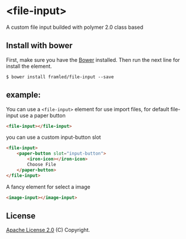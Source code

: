 # \<file-input\>

A custom file input builded with polymer 2.0 class based

## Install with bower

First, make sure you have the [Bower](https://bower.io) installed. Then run the next line for install the element.

```
$ bower install framled/file-input --save
```

## example:

<!--
```
<custom-element-demo>
	<template>
		<link rel="import" href="file-input.html">
		<link rel="import" href="image-input.html">
		<next-code-block></next-code-block>
	</template>
</custom-element-demo>
```
-->

You can use a `<file-input>` element for use import files, for default file-input use a paper button

```html
<file-input></file-input>
```

you can use a custom input-button slot
```html
<file-input>
	<paper-button slot="input-button">
		<iron-icon></iron-icon>
		Choose File
	</paper-button>
</file-input>
```

A fancy element for select a image
```html
<image-input></image-input>
```

## License

[Apache License 2.0](https://www.apache.org/licenses/LICENSE-2.0.txt) (C) Copyright.
